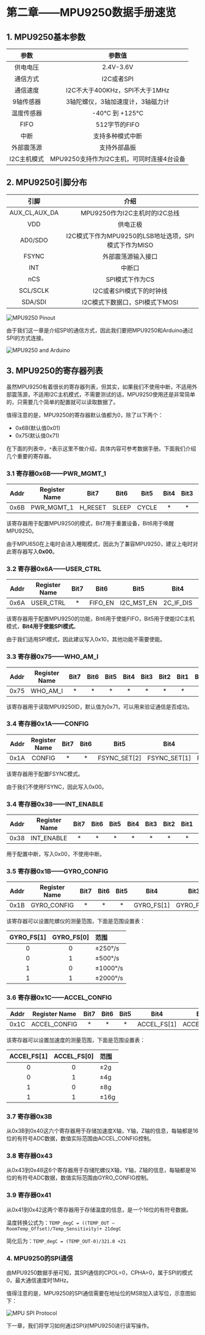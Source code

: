 # 第二章——MPU9250数据手册速览

## 1. MPU9250基本参数

|    参数     |                  参数值                   |
| :---------: | :---------------------------------------: |
|  供电电压   |                 2.4V-3.6V                 |
|  通信方式   |                I2C或者SPI                 |
|  通信速度   |      I2C不大于400KHz，SPI不大于1MHz       |
|  9轴传感器  |     3轴陀螺仪，3轴加速度计，3轴磁力计     |
| 温度传感器  |              -40°C 到 +125°C              |
|    FIFO     |               512字节的FIFO               |
|    中断     |             支持多种模式中断              |
| 外部震荡源  |               支持外部晶振                |
| I2C主机模式 | MPU9250支持作为I2C主机，可同时连接4台设备 |

## 2. MPU9250引脚分布

|     引脚      |                         介绍                         |
| :-----------: | :--------------------------------------------------: |
| AUX_CL,AUX_DA |            MPU9250作为I2C主机时的I2C总线             |
|      VDD      |                       供电正极                       |
|    AD0/SDO    | I2C模式下作为MPU9250的LSB地址选项，SPI模式下作为MISO |
|     FSYNC     |                  外部震荡源输入接口                  |
|      INT      |                        中断口                        |
|      nCS      |                   SPI模式下作为CS                    |
|   SCL/SCLK    |               I2C或者SPI模式下的时钟线               |
|    SDA/SDI    |            I2C模式下数据口，SPI模式下MOSI            |

![MPU9250 Pinout](../../../../images/通信专题/串行通信/SPI/3.4.2-1.png)

由于我们这一章是介绍SPI的通信方式，因此我们要把MPU9250和Arduino通过SPI的方式连接。

![MPU9250 and Arduino](../../../../images/通信专题/串行通信/SPI/3.4.2-2.png)

## 3. MPU9250的寄存器列表

虽然MPU9250有着很长的寄存器列表，但其实，如果我们不使用中断，不适用外部震荡源，不适用I2C主机模式，不需要测试的话，MPU9250使用还是非常简单的，只需要几个简单的配置就可以读取数据了。

值得注意的是，MPU9250的寄存器默认值都为0，除了以下两个：

- 0x6B(默认值0x01)
- 0x75(默认值0x71)

在下面的列表中，`*`表示这里不做介绍，具体内容可参考数据手册。下面我们介绍几个重要的寄存器。

### 3.1 寄存器0x6B——PWR_MGMT_1

| Addr  | Register Name |  Bit7   | Bit6  | Bit5  | Bit4  | Bit3  | Bit2  | Bit1  | Bit0  |
| :---: | :-----------: | :-----: | :---: | :---: | :---: | :---: | :---: | :---: | :---: |
| 0x6B  |  PWR_MGMT_1   | H_RESET | SLEEP | CYCLE |   *   |   *   |   *   |   *   |   *   |

该寄存器用于配置MPU9250的模式，Bit7用于重置设备，Bit6用于唤醒MPU9250。

由于MPU650在上电时会进入睡眠模式，因此为了兼容MPU9250，建议上电时对此寄存器写入**0x00**。

### 3.2  寄存器0x6A——USER_CTRL

| Addr  | Register Name | Bit7  |  Bit6   |    Bit5    |   Bit4    | Bit3  | Bit2  | Bit1  | Bit0  |
| :---: | :-----------: | :---: | :-----: | :--------: | :-------: | :---: | :---: | :---: | :---: |
| 0x6A  |   USER_CTRL   |   *   | FIFO_EN | I2C_MST_EN | 2C_IF_DIS |   *   |   *   |   *   |   *   |

该寄存器用于配置MPU9250的功能，Bit6用于使能FIFO，Bit5用于使能I2C主机模式，**Bit4用于使能SPI模式**。

由于我们适用SPI模式，因此建议写入0x10，其他功能不需要使能。

### 3.3 寄存器0x75——WHO_AM_I

| Addr  | Register Name | Bit7  | Bit6  | Bit5  | Bit4  | Bit3  | Bit2  | Bit1  | Bit0  |
| :---: | :-----------: | :---: | :---: | :---: | :---: | :---: | :---: | :---: | :---: |
| 0x75  |   WHO_AM_I    |   *   |   *   |   *   |   *   |   *   |   *   |   *   |   *   |

该寄存器用于读取MPU9250ID，默认值为0x71，可以用来验证通信是否成功。

### 3.4 寄存器0x1A——CONFIG

| Addr  | Register Name | Bit7  | Bit6  |     Bit5     |     Bit4     |     Bit3     | Bit2  | Bit1  | Bit0  |
| :---: | :-----------: | :---: | :---: | :----------: | :----------: | :----------: | :---: | :---: | :---: |
| 0x1A  |    CONFIG     |   *   |   *   | FSYNC_SET[2] | FSYNC_SET[1] | FSYNC_SET[0] |   *   |   *   |   *   |

该寄存器用于配置FSYNC模式。

由于我们不使用FSYNC，因此写入0x00。

### 3.4 寄存器0x38——INT_ENABLE

| Addr  | Register Name | Bit7  | Bit6  | Bit5  | Bit4  | Bit3  | Bit2  | Bit1  | Bit0  |
| :---: | :-----------: | :---: | :---: | :---: | :---: | :---: | :---: | :---: | :---: |
| 0x38  |  INT_ENABLE   |   *   |   *   |   *   |   *   |   *   |   *   |   *   |   *   |

用于配置中断，写入0x00，不使用中断。

### 3.5 寄存器0x1B——GYRO_CONFIG

| Addr  | Register Name | Bit7  | Bit6  | Bit5  |    Bit4    |    Bit3    | Bit2  | Bit1  | Bit0  |
| :---: | :-----------: | :---: | :---: | :---: | :--------: | :--------: | :---: | :---: | :---: |
| 0x1B  |  GYRO_CONFIG  |   *   |   *   |   *   | GYRO_FS[1] | GYRO_FS[0] |   *   |   *   |   *   |

该寄存器可以设置陀螺仪的测量范围，下面是范围设置表：

| GYRO_FS[1] | GYRO_FS[0] | 范围     |
| :--------: | :--------: | :------- |
|     0      |     0      | ±250°/s  |
|     0      |     1      | ±500°/s  |
|     1      |     0      | ±1000°/s |
|     1      |     1      | ±2000°/s |

### 3.6 寄存器0x1C——ACCEL_CONFIG

| Addr  | Register Name | Bit7  | Bit6  | Bit5  |    Bit4     |    Bit3     | Bit2  | Bit1  | Bit0  |
| :---: | :-----------: | :---: | :---: | :---: | :---------: | :---------: | :---: | :---: | :---: |
| 0x1C  | ACCEL_CONFIG  |   *   |   *   |   *   | ACCEL_FS[1] | ACCEL_FS[0] |   *   |   *   |   *   |

该寄存器可以设置加速度的测量范围，下面是范围设置表：

| ACCEl_FS[1] | ACCEL_FS[0] | 范围 |
| :---------: | :---------: | :--- |
|      0      |      0      | ±2g  |
|      0      |      1      | ±4g  |
|      1      |      0      | ±8g  |
|      1      |      1      | ±16g |

### 3.7 寄存器0x3B

从0x3B到0x40这六个寄存器用于存储加速度X轴，Y轴，Z轴的信息，每轴都是16位的有符号ADC数据，数值实际范围由ACCEL_CONFIG控制。

### 3.8 寄存器0x43

从0x43到0x48这6个寄存器用于存储陀螺仪X轴，Y轴，Z轴的信息，每轴都是16位的有符号ADC数据，数值实际范围由GYRO_CONFIG控制。

### 3.9 寄存器0x41

从0x41到0x42这两个寄存器用于存储温度的信息，是一个16位的有符号数据。

温度转换公式为：`TEMP_degC = ((TEMP_OUT –RoomTemp_Offset)/Temp_Sensitivity)+ 21degC`

简化后为：`TEMP_degC = (TEMP_OUT-0)/321.0 +21`


### 4. MPU9250的SPI通信

由MPU9250数据手册可知，其SPI通信的CPOL=0，CPHA=0，属于SPI的模式0，最大通信速度时1MHz。

值得注意的是，MPU9250的SPI通信需要在地址位的MSB加入读写位，示意图如下：

![MPU SPI Protocol](../../../../images/通信专题/串行通信/SPI/3.4.2-3.png)

下一章，我们将学习如何通过SPI对MPU9250进行读写操作。